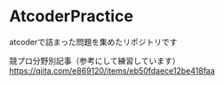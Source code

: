 # AtcoderPractice
atcoderで詰まった問題を集めたリポジトリです

競プロ分野別記事（参考にして練習しています）
https://qiita.com/e869120/items/eb50fdaece12be418faa
